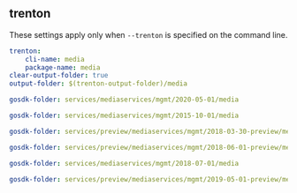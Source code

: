 
## trenton

These settings apply only when `--trenton` is specified on the command line.

``` yaml $(trenton)
trenton:
    cli-name: media
    package-name: media
clear-output-folder: true
output-folder: $(trenton-output-folder)/media
```

```yaml $(tag) == 'package-2020-05' && $(trenton)
gosdk-folder: services/mediaservices/mgmt/2020-05-01/media
```

```yaml $(tag) == 'package-2015-10' && $(trenton)
gosdk-folder: services/mediaservices/mgmt/2015-10-01/media
```

```yaml $(tag) == 'package-2018-03-preview' && $(trenton)
gosdk-folder: services/preview/mediaservices/mgmt/2018-03-30-preview/media
```

```yaml $(tag) == 'package-2018-06-preview' && $(trenton)
gosdk-folder: services/preview/mediaservices/mgmt/2018-06-01-preview/media
```

```yaml $(tag) == 'package-2018-07' && $(trenton)
gosdk-folder: services/mediaservices/mgmt/2018-07-01/media
```

```yaml $(tag) == 'package-2019-05-preview' && $(trenton)
gosdk-folder: services/preview/mediaservices/mgmt/2019-05-01-preview/media
```

